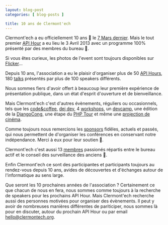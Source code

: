 ```yaml
---
layout: blog-post
categories: [ blog-posts ]

title: 10 ans de Clermont'ech
---
```


Clermont'ech a eu officiellement 10 ans 🎂 le [7 Mars
dernier](https://github.com/clermontech/documents/blob/master/officiel/Declaration_Clermontech_JO_2013.pdf).
Mais le tout premier [API
Hour](https://www.clermontech.org/api-hours/api-hour-1.html) a eu lieu le 3
Avril 2013 avec un programme 100% présenté par des membres du bureau 💪.

Si vous êtes curieux, les photos de l'event sont toujours disponibles sur
[Flicker](https://www.flickr.com/photos/96523012@N07/sets/72157633945134494)...

Depuis 10 ans, l'association a eu le plaisir d'organiser plus de 50 [API
Hours](https://www.clermontech.org/api-hours/),
180 [talks](https://www.clermontech.org/talks/) présentés par plus de 100
speakers différents.

Nous sommes fiers d'avoir offert à beaucoup leur première expérience de
présentation publique, dans un état d'esprit d'ouverture et de bienveillance.

Mais Clermont'ech c'est d'autres évènements, réguliers ou occasionnels, tels que les
[code&coffee](https://www.clermontech.org/tech-time.html), [dej
dev](https://www.clermontech.org/tech-time.html), 4
[workshops](https://www.clermontech.org/workshops/), un
[devcamp](https://www.clermontech.org/devcamp/), une édition de la
[DjangoCong](https://www.clermontech.org/blog-posts/djangocong-15-veni-vidi-vici.html),
une étape du [PHP
Tour](https://www.clermontech.org/blog-posts/phptour-clermont-fd-2016.html) et
même une [projection de
cinéma](https://www.clermontech.org/blog-posts/retour-sur-la-projection-du-film-citizenfour.html).

Comme toujours nous remercions les [sponsors](https://www.clermontech.org/)
fidêles, actuels et passés, qui nous permettent de d'organiser les conférences
en conservant notre indépendance. Merci à eux pour leur soutien 🥰.

Clermont'ech c'est aussi 13 [membres](https://www.clermontech.org/association.html)
passionés répartis entre le bureau actif et le conseil des surveillance des
anciens 🤗.

Enfin Clermont'ech ce sont des participantes et participants toujours au
rendez-vous depuis 10 ans, avides de découvertes et d'échanges autour de
l'informatique au sens large.

Que seront les 10 prochaines années de l'association ? Certainement ce que
chacun de nous en fera, nous sommes comme toujours à la recherche de speakers
pour les prochains API Hour. Mais Clermont'ech recherche aussi des personnes
motivées pour organiser des évènements. Il peut y avoir de nombreuses manières
différentes de pariticiper, nous sommes là pour en discuter, autour du prochain
API Hour ou par email [hello@clermontech.org](mailto://hello@clermontech.org).
